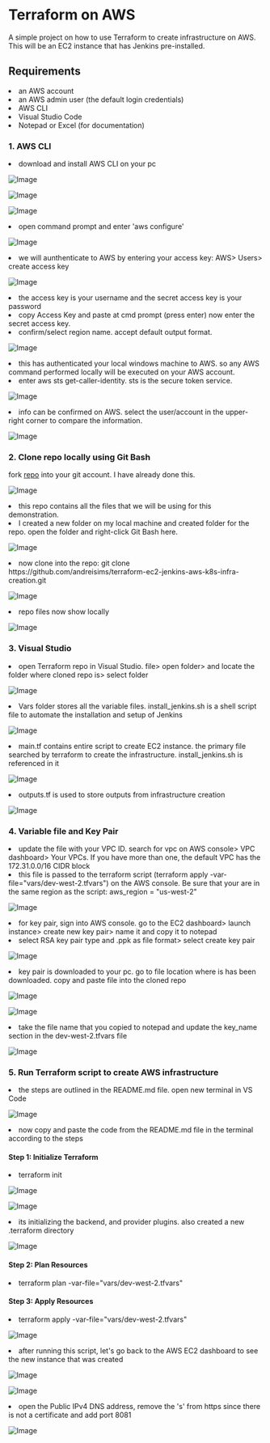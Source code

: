 # Terraform on AWS
A simple project on how to use Terraform to create infrastructure on AWS. This will be an EC2 instance that has Jenkins pre-installed. 
## Requirements
<li>an AWS account</li>
<li>an AWS admin user (the default login credentials)</li>
<li>AWS CLI</li>
<li>Visual Studio Code</li>
<li>Notepad or Excel (for documentation)</li>

### 1. AWS CLI
<li>download and install AWS CLI on your pc</li>

![Image](https://github.com/user-attachments/assets/821ff715-7308-40cc-9ec0-3298725a45be)

![Image](https://github.com/user-attachments/assets/58d04bc0-5fbf-48ca-9ac3-49ceed8f2964)

![Image](https://github.com/user-attachments/assets/d41d10fb-97a6-4db7-9b95-e8bf150383e0)
<li>open command prompt and enter 'aws configure'</li>

![Image](https://github.com/user-attachments/assets/066353d8-73af-4344-a9df-94eb1061b596)
<li>we will aunthenticate to AWS by entering your access key: AWS> Users> create access key</li>

![Image](https://github.com/user-attachments/assets/b0394ae8-4468-4568-a1b7-2a7502bcc433)
<li>the access key is your username and the secret access key is your password</li>
<li>copy Access Key and paste at cmd prompt (press enter) now enter the secret access key.</li>
<li>confirm/select region name. accept default output format.</li>

![Image](https://github.com/user-attachments/assets/71018f5c-8bd8-4f2c-941e-e607ac81acab)
<li>this has authenticated your local windows machine to AWS. so any AWS command performed locally will be executed on your AWS account.</li>
<li>enter aws sts get-caller-identity. sts is the secure token service.</li>

![Image](https://github.com/user-attachments/assets/4a781d6f-4e18-4216-a326-a674d444733f)
<li>info can be confirmed on AWS. select the user/account in the upper-right corner to compare the information.</li>

![Image](https://github.com/user-attachments/assets/6f91fa15-e509-4eab-ba59-46bb802e26ef)
### 2. Clone repo locally using Git Bash
fork <a href="https://github.com/asecurityguru/terraform-ec2-jenkins-aws-k8s-infra-creation.git">repo</a> into your git account. I have already done this.

![Image](https://github.com/user-attachments/assets/68b7b427-2acb-4def-9761-a359f72d837c)
<li>this repo contains all the files that we will be using for this demonstration.</li>
<li>I created a new folder on my local machine and created folder for the repo. open the folder and right-click Git Bash here.</li>

![Image](https://github.com/user-attachments/assets/21c8c277-f285-4a5b-a7f8-8a86ecc96bdc)
<li>now clone into the repo: git clone https://github.com/andreisims/terraform-ec2-jenkins-aws-k8s-infra-creation.git</li>

![Image](https://github.com/user-attachments/assets/8d38bce5-658a-4881-8c37-a998aa6cbd14)
<li>repo files now show locally</li>

![Image](https://github.com/user-attachments/assets/557e50c8-c4ef-4255-bf00-910ad7aad472)
### 3. Visual Studio
<li>open Terraform repo in Visual Studio. file> open folder> and locate the folder where cloned repo is> select folder</li>

![Image](https://github.com/user-attachments/assets/6ff4f1a7-c28b-4846-bfcd-2690f7396975)
<li>Vars folder stores all the variable files. install_jenkins.sh is a shell script file to automate the installation and setup of Jenkins</li>

![Image](https://github.com/user-attachments/assets/62d7c354-71cf-41c7-a791-46a68161e853)
<li>main.tf contains entire script to create EC2 instance. the primary file searched by terraform to create the infrastructure. install_jenkins.sh is referenced in it</li>

![Image](https://github.com/user-attachments/assets/cce2e6c1-2514-4e9d-84f5-dc32d8a15577)
<li>outputs.tf is used to store outputs from infrastructure creation</li>

![Image](https://github.com/user-attachments/assets/88fd1580-eaee-400a-850e-94ca1b569df8)
### 4. Variable file and Key Pair
<li>update the file with your VPC ID. search for vpc on AWS console> VPC dashboard> Your VPCs.
If you have more than one, the default VPC has the 172.31.0.0/16 CIDR block</li>
<li>this file is passed to the terraform script (terraform apply -var-file="vars/dev-west-2.tfvars")
on the AWS console. Be sure that your are in the same region as the script: aws_region = "us-west-2"</li>

![Image](https://github.com/user-attachments/assets/b623284e-a47b-499f-9c67-27a7925b1082)
<li>for key pair, sign into AWS console. go to the EC2 dashboard> launch instance> create new key pair> name it and copy it to notepad</li>
<li>select RSA key pair type and .ppk as file format> select create key pair</li>

![Image](https://github.com/user-attachments/assets/e1e5ae75-076b-45f2-9dda-cb966b3ff566)
<li>key pair is downloaded to your pc. go to file location where is has been downloaded. copy and paste file into the cloned repo</li>

![Image](https://github.com/user-attachments/assets/ab16a33b-2609-4fac-baa6-3ca381c40772)

![Image](https://github.com/user-attachments/assets/560caf37-3d89-459f-9feb-6f601696ee72)
<li>take the file name that you copied to notepad and update the key_name section in the dev-west-2.tfvars file</li>

![Image](https://github.com/user-attachments/assets/7be04cc9-38c2-4f74-814e-942e0025db10)
### 5. Run Terraform script to create AWS infrastructure
<li>the steps are outlined in the README.md file. open new terminal in VS Code</li>

![Image](https://github.com/user-attachments/assets/91d0ff80-11ba-4140-85b7-5ce7be930c26)
<li>now copy and paste the code from the README.md file in the terminal according to the steps</li>

#### Step 1: Initialize Terraform
<li>terraform init</li>

![Image](https://github.com/user-attachments/assets/d3c5982a-ad37-4d0b-9f04-928251dd142a)

![Image](https://github.com/user-attachments/assets/2213dccd-1bb2-4675-967e-10e2bbf70e94)

<li>its initializing the backend, and provider plugins. also created a new .terraform directory</li>

![Image](https://github.com/user-attachments/assets/d1b6882b-ee0d-42f5-a429-a8e0255f1fca)
#### Step 2: Plan Resources
<li>terraform plan -var-file="vars/dev-west-2.tfvars"</li>

#### Step 3: Apply Resources
<li>terraform apply -var-file="vars/dev-west-2.tfvars"</li>

![Image](https://github.com/user-attachments/assets/e0b94327-0a7b-46e5-9703-7f0bb96d8d2b)
<li>after running this script, let's go back to the AWS EC2 dashboard to see the new instance that was created</li>

![Image](https://github.com/user-attachments/assets/170873e1-444d-40b7-a783-9a458e851462)

![Image](https://github.com/user-attachments/assets/603c58fe-ffe8-407d-817f-576dedae0399)
<li>open the Public IPv4 DNS address, remove the 's' from https since there is not a certificate and add port 8081</li>

![Image](https://github.com/user-attachments/assets/1b78b9a0-6b83-44f2-b501-94dc1cca382a)




